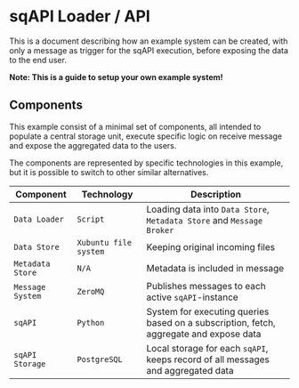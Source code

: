 # sqAPI Loader / API
This is a document describing how an example system can be created,
with only a message as trigger for the sqAPI execution,
before exposing the data to the end user.

**Note: This is a guide to setup your own example system!**

## Components
This example consist of a minimal set of components,
all intended to populate a central storage unit,
execute specific logic on receive message and expose the aggregated data to the users.

The components are represented by specific technologies in this example,
but it is possible to switch to other similar alternatives.

| Component | Technology | Description |
| --------- | ---------- | ----------- |
| `Data Loader` | `Script` | Loading data into `Data Store`, `Metadata Store` and `Message Broker` |
| `Data Store` | `Xubuntu file system` | Keeping original incoming files |
| `Metadata Store` | `N/A` | Metadata is included in message |
| `Message System` | `ZeroMQ` | Publishes messages to each active `sqAPI`-instance |
| `sqAPI` | `Python` | System for executing queries based on a subscription, fetch, aggregate and expose data |
| `sqAPI Storage` | `PostgreSQL` | Local storage for each `sqAPI`, keeps record of all messages and aggregated data |

